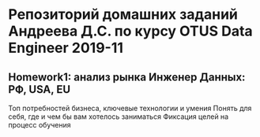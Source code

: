 # Репозиторий домашних заданий Андреева Д.С. по курсу OTUS Data Engineer 2019-11

## Homework1: анализ рынка Инженер Данных: РФ, USA, EU
Топ потребностей бизнеса, ключевые технологии и умения
Понять для себя, где и чем бы вам хотелось заниматься
Фиксация целей на процесс обучения




